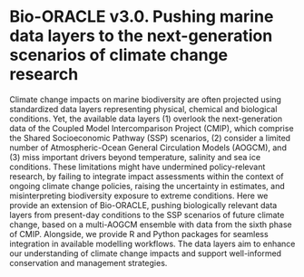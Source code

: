 # Bio-ORACLE v3.0. Pushing marine data layers to the next-generation scenarios of climate change research
Climate change impacts on marine biodiversity are often projected using standardized data layers representing physical, chemical and biological conditions. Yet, the available data layers (1) overlook the next-generation data of the Coupled Model Intercomparison Project (CMIP), which comprise the Shared Socioeconomic Pathway (SSP) scenarios, (2) consider a limited number of Atmospheric-Ocean General Circulation Models (AOGCM), and (3) miss important drivers beyond temperature, salinity and sea ice conditions. These limitations might have undermined policy-relevant research, by failing to integrate impact assessments within the context of ongoing climate change policies, raising the uncertainty in estimates, and misinterpreting biodiversity exposure to extreme conditions. Here we provide an extension of Bio-ORACLE, pushing biologically relevant data layers from present-day conditions to the SSP scenarios of future climate change, based on a multi-AOGCM ensemble with data from the sixth phase of CMIP. Alongside, we provide R and Python packages for seamless integration in available modelling workflows. The data layers aim to enhance our understanding of climate change impacts and support well-informed conservation and management strategies.